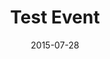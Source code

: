 ---
title: Test Event
text: In order to make your first event, follow the instructions here.
location: Boston, MA
link: https://github.com/tomhohenstein/studyGroup/issues/1
date: 2015-07-28

---